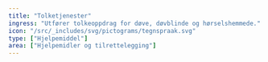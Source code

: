 ```yaml
---
title: "Tolketjenester"
ingress: "Utfører tolkeoppdrag for døve, døvblinde og hørselshemmede."
icon: "/src/_includes/svg/pictograms/tegnspraak.svg"
type: ["Hjelpemiddel"]
area: ["Hjelpemidler og tilrettelegging"]
---
```

